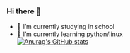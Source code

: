 ### Hi there 👋

- 🔭 I’m currently studying in school
- 🌱 I’m currently learning python/linux  
[![Anurag's GitHub stats](https://github-readme-stats.vercel.app/api?username=nighttale)](https://github.com/anuraghazra/github-readme-stats)
